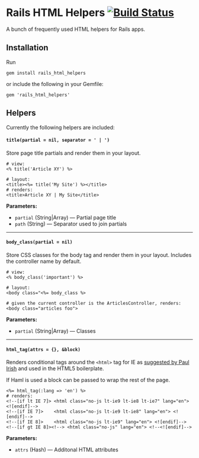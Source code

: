 # Rails HTML Helpers [![Build Status](https://travis-ci.org/polarblau/rails_html_helpers.png?branch=master)](https://travis-ci.org/polarblau/rails_html_helpers)

A bunch of frequently used HTML helpers for Rails apps.

## Installation

Run

```
gem install rails_html_helpers
```

or include the following in your Gemfile:

```
gem 'rails_html_helpers'
```

## Helpers

Currently the following helpers are included:

#### `title(partial = nil, separator = ' | ')`

Store page title partials and render them in your layout.

```erb
# view:
<% title('Article XY') %>

# layout:
<title><%= title('My Site') %></title>
# renders:
<title>Article XY | My Site</title>
```

**Parameters:**

* `partial` (String|Array) — Partial page title
* `path` (String) — Separator used to join partials

***

#### `body_class(partial = nil)`

Store CSS classes for the body tag and render them in your layout.
Includes the controller name by default.

```erb
# view:
<% body_class('important') %>

# layout:
<body class="<%= body_class %>

# given the current controller is the ArticlesController, renders:
<body class="articles foo">
```

**Parameters:**

* `partial` (String|Array) — Classes

***

#### `html_tag(attrs = {}, &block)`

Renders conditional tags around the `<html>` tag for IE as [suggested by Paul Irish](http://paulirish.com/2008/conditional-stylesheets-vs-css-hacks-answer-neither
) and used in the HTML5 boilerplate.

If Haml is used a block can be passed to wrap the rest of the page.

```erb
<%= html_tag(:lang => 'en') %>
# renders:
<!--[if lt IE 7]> <html class="no-js lt-ie9 lt-ie8 lt-ie7" lang="en"> <![endif]-->
<!--[if IE 7]>    <html class="no-js lt-ie9 lt-ie8" lang="en"> <![endif]-->
<!--[if IE 8]>    <html class="no-js lt-ie9" lang="en"> <![endif]-->
<!--[if gt IE 8]><!--> <html class="no-js" lang="en"> <!--<![endif]-->
```

**Parameters:**

* `attrs` (Hash) — Additonal HTML attributes
